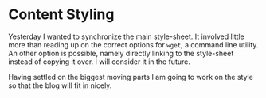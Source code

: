 # Content Styling

Yesterday I wanted to synchronize the main style-sheet. It involved little more
than reading up on the correct options for `wget`, a command line utility. An
other option is possible, namely directly linking to the style-sheet instead of
copying it over. I will consider it in the future.

Having settled on the biggest moving parts I am going to work on the style so
that the blog will fit in nicely.
